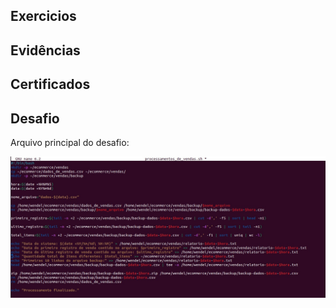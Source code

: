 ## Exercicios 


## Evidências


## Certificados


## Desafio

Arquivo principal do desafio:

![Executável processamentos de vendas](https://github.com/WendeldsCoelho/Programa-De-Bolsas-Compass-Uol/blob/main/processamentos_de_vendas.jpeg?raw=true)
